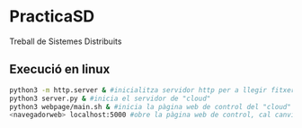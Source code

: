 # PracticaSD

Treball de Sistemes Distribuits

## Execució en linux

```bash
python3 -m http.server & #inicialitza servidor http per a llegir fitxers
python3 server.py & #inicia el servidor de "cloud"
python3 webpage/main.sh & #inicia la pàgina web de control del "cloud"
<navegadorweb> localhost:5000 #obre la pàgina web de control, cal canviar <navegdorweb> pel nom del navegador web que feu servir
```
